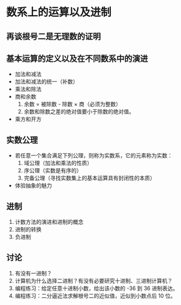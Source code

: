 # 数系上的运算以及进制

		
## 再谈根号二是无理数的证明

		
## 基本运算的定义以及在不同数系中的演进

- 加法和减法
- 加法和减法的统一（补数）
- 乘法和除法
- 商和余数
   1. 余数 = 被除数 - 除数 × 商（必须为整数）
   1. 余数和除数之差的绝对值要小于除数的绝对值。
- 乘方和开方

		
## 实数公理

- 若任意一个集合满足下列公理，则称为实数系，它的元素称为实数：
  1. 域公理（加法和乘法的性质）
  1. 序公理（实数是有序的）
  1. 完备公理（寻找实数集上的基本运算具有封闭性的本质）
- 体验抽象的魅力

		
## 进制

1. 计数方法的演进和进制的概念
1. 进制的转换
1. 负进制

		
## 讨论

1. 有没有一进制？
1. 计算机为什么选择二进制？有没有必要研究十进制、三进制计算机？
1. 编程练习：给定任意十进制小数，给出该小数的 -36 到 36 进制表达。
1. 编程练习：二分逼近法求解根号二的近似值，近似到小数点后 10 位。


